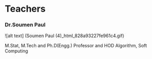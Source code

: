 # Teachers
 
 ### Dr.Soumen Paul
 
 ![alt text] (Soumen Paul (4)_html_828a93227fe961c4.gif)
 
 M.Stat, M.Tech and Ph.D(Engg.)
 Professor and HOD
 Algorithm, Soft Computing
